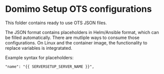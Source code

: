 # Domimo Setup OTS configurations

This folder contains ready to use OTS JSON files.

The JSON format contains placeholders in Helm/Ansible format, which can be filled automatically.
There are mutliple ways to consume those configurations. On Linux and the container image, the functionality to replace variables is integratated.

Example syntax for placeholders:

```"name": "{{ SERVERSETUP_SERVER_NAME }}",```


